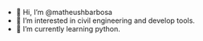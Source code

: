 - 👋 Hi, I’m @matheushbarbosa
- 👀 I’m interested in civil engineering and develop tools.
- 🌱 I’m currently learning python.


<!---
matheushbarbosa/matheushbarbosa is a ✨ special ✨ repository because its `README.md` (this file) appears on your GitHub profile.
You can click the Preview link to take a look at your changes.
--->
